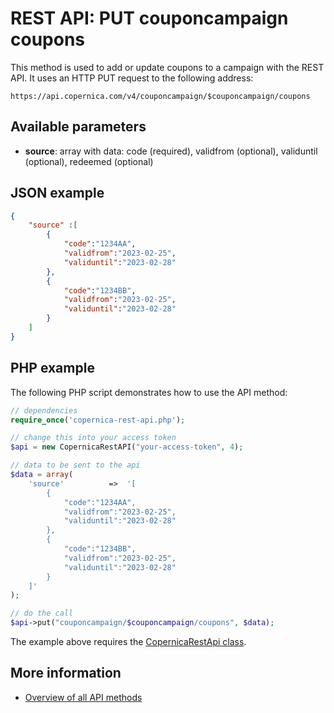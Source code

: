 # REST API: PUT couponcampaign coupons

This method is used to add or update coupons to a campaign with the REST API. It uses 
an HTTP PUT request to the following address:

`https://api.copernica.com/v4/couponcampaign/$couponcampaign/coupons`

## Available parameters

* **source**: array with data: code (required), validfrom (optional), validuntil (optional), redeemed (optional)

## JSON example

```json
{
    "source" :[
        {
            "code":"1234AA",
            "validfrom":"2023-02-25",
            "validuntil":"2023-02-28"
        },
        {
            "code":"1234BB",
            "validfrom":"2023-02-25",
            "validuntil":"2023-02-28"
        }
    ]
}
```

## PHP example

The following PHP script demonstrates how to use the API method:

```php
// dependencies
require_once('copernica-rest-api.php');

// change this into your access token
$api = new CopernicaRestAPI("your-access-token", 4);

// data to be sent to the api
$data = array(
    'source'          =>  '[
        {
            "code":"1234AA",
            "validfrom":"2023-02-25",
            "validuntil":"2023-02-28"
        },
        {
            "code":"1234BB",
            "validfrom":"2023-02-25",
            "validuntil":"2023-02-28"
        }
    ]'
);

// do the call
$api->put("couponcampaign/$couponcampaign/coupons", $data);
```

The example above requires the [CopernicaRestApi class](rest-php).

## More information

* [Overview of all API methods](rest-api)
